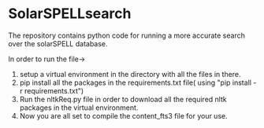 # SolarSPELLsearch
The repository  contains python code for running a more accurate search over the solarSPELL database.

In order to run the file->
1) setup a virtual environment in the directory with all the files in there.
2) pip install all the packages in the requirements.txt file( using "pip install -r requirements.txt")
3) Run the nltkReq.py file in order to download all the required nltk packages in the virtual environment.
4) Now you are all set to compile the content_fts3 file for your use.
